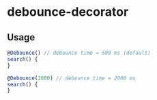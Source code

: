 # debounce-decorator

## Usage

```typescript
@Debounce() // debounce time = 500 ms (default)
search() {
}

@Debounce(2000) // debounce time = 2000 ms
search() {
}
```